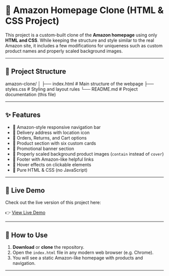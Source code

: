 # 🛒 Amazon Homepage Clone (HTML & CSS Project)

This project is a custom-built clone of the **Amazon homepage** using only **HTML and CSS**. While keeping the structure and style similar to the real Amazon site, it includes a few modifications for uniqueness such as custom product names and properly scaled background images.

---

## 📁 Project Structure

amazon-clone/ │ ├── index.html        # Main structure of the webpage ├── styles.css        # Styling and layout rules └── README.md         # Project documentation (this file)

---

## ✨ Features

- 🔹 Amazon-style responsive navigation bar
- 🔹 Delivery address with location icon
- 🔹 Orders, Returns, and Cart options
- 🔹 Product section with six custom cards
- 🔹 Promotional banner section
- 🔹 Properly scaled background product images (`contain` instead of `cover`)
- 🔹 Footer with Amazon-like helpful links
- 🔹 Hover effects on clickable elements
- 🔹 Pure HTML & CSS (no JavaScript)

---

## 🔗 Live Demo

Check out the live version of this project here:

👉 [View Live Demo](https://muzeeb-code.github.io/amazon-clone/)


---

## 🚀 How to Use

1. **Download** or **clone** the repository.
2. Open the `index.html` file in any modern web browser (e.g. Chrome).
3. You will see a static Amazon-like homepage with products and navigation.

---

